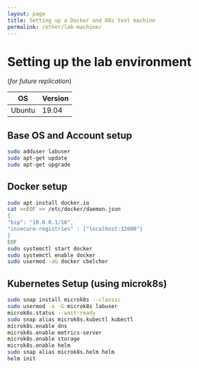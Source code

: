 ```yaml
---
layout: page
title: Setting up a Docker and K8s test machine
permalink: /other/lab-machine/
---
```

# Setting up the lab environment

(*for future replication*)

| OS | Version |
| -- | ------- |
| Ubuntu | 19.04 |

## Base OS and Account setup

```bash
sudo adduser labuser
sudo apt-get update
sudo apt-get upgrade
```

## Docker setup

```bash
sudo apt install docker.io
cat <<EOF >> /etc/docker/daemon.json
{
"bip": "10.0.0.1/16",
"insecure-registries" : ["localhost:32000"]
}
EOF
sudo systemctl start docker
sudo systemctl enable docker
sudo usermod -aG docker cbelcher
```

## Kubernetes Setup (using microk8s)

```bash
sudo snap install microk8s --classic
sudo usermod -a -G microk8s labuser
microk8s.status --wait-ready
sudo snap alias microk8s.kubectl kubectl
microk8s.enable dns
microk8s.enable metrics-server
microk8s.enable storage
microk8s.enable helm
sudo snap alias microk8s.helm helm
helm init
```
